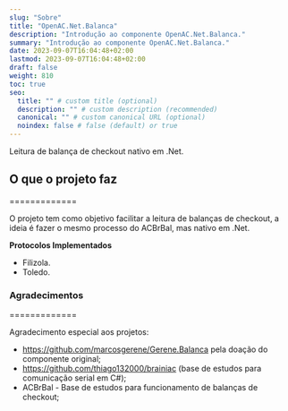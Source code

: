 ```yaml
---
slug: "Sobre"
title: "OpenAC.Net.Balanca"
description: "Introdução ao componente OpenAC.Net.Balanca."
summary: "Introdução ao componente OpenAC.Net.Balanca."
date: 2023-09-07T16:04:48+02:00
lastmod: 2023-09-07T16:04:48+02:00
draft: false
weight: 810
toc: true
seo:
  title: "" # custom title (optional)
  description: "" # custom description (recommended)
  canonical: "" # custom canonical URL (optional)
  noindex: false # false (default) or true
---
```


Leitura de balança de checkout nativo em .Net.

## O que o projeto faz
=============

O projeto tem como objetivo facilitar a leitura de balanças de checkout, a ideia é fazer o mesmo processo do ACBrBal, mas nativo em .Net.

**Protocolos Implementados**
- Filizola.
- Toledo.

### Agradecimentos
=============

Agradecimento especial aos projetos:
- https://github.com/marcosgerene/Gerene.Balanca pela doação do componente original;
- https://github.com/thiago132000/brainiac (base de estudos para comunicação serial em C#);
- ACBrBal - Base de estudos para funcionamento de balanças de checkout;